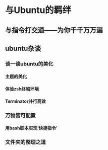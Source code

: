 # 与Ubuntu的羁绊

## 与指令打交道——为你千千万万遍

## ubuntu杂谈
### 谈一谈ubuntu的美化
#### 主题的美化
#### 体验zsh终端环境
#### Terminator并行高效
### 万物皆可配置
#### 用bash脚本实现‘快捷指令’
### 文件夹的整理之道
